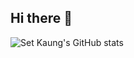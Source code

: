 ## Hi there 👋
![Set Kaung's GitHub stats](https://github-readme-stats.vercel.app/api?username=set-kaung&show_icons=true)

